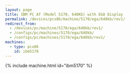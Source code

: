 ```yaml
---
layout: page
title: IBM PC AT (Model 5170, 640Kb) with EGA Display
permalink: /devices/pcx86/machine/5170/ega/640kb/rev1/
redirect_from:
  - /devices/pc/machine/5170/ega/640kb/rev1/
  - /configs/pc/machines/5170/ega/640kb/
  - /configs/pc/machines/5170/ega/640kb/rev1/
machines:
  - type: pcx86
    id: ibm5170
---
```


{% include machine.html id="ibm5170" %}
